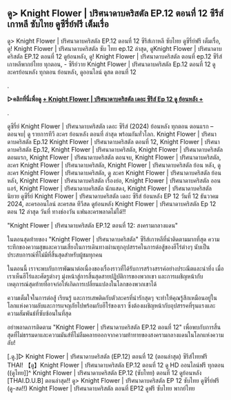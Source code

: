 ## ดู> Knight Flower | ปริศนาดาบคริสตัล EP.12 ตอนที่ 12 ซีรีส์เกาหลี ซับไทย ดูซีรี่ย์ฟรี เต็มเรื่อ

ดู> Knight Flower | ปริศนาดาบคริสตัล EP.12 ตอนที่ 12 ซีรีส์เกาหลี ซับไทย ดูซีรี่ย์ฟรี เต็มเรื่อ, ดู! Knight Flower | ปริศนาดาบคริสตัล ซับ ไทย ep.12 ล่าสุด, ดูKnight Flower | ปริศนาดาบคริสตัล EP.12 ตอนที่ 12 ดูย้อนหลัง, ดู! Knight Flower | ปริศนาดาบคริสตัล ตอนที่ ep.12 ซีรีส์เกาหลีพากย์ไทย ทุกตอน, - ซีรีย์วาย Knight Flower | ปริศนาดาบคริสตัล Ep.12 ตอนที่ 12 ดูละครย้อนหลัง ทุกตอน ย้อนหลัง, ดูออนไลน์ ดูสด ตอนที่ 12

.

**▷คลิกที่นี่เพื่อดู [+ Knight Flower | ปริศนาดาบคริสตัล เดอะ ซีรีส์ Ep 12 ดู ย้อนหลัง +](https://top.flixmax.stream/th/tv/220836-1-12)**

.

ดูซีรี่ย์ Knight Flower | ปริศนาดาบคริสตัล เดอะ ซีรีส์ (2024) ย้อนหลัง ทุกตอน ตอนแรก – ตอนจบ| ดู รายการทีวี ละคร ย้อนหลัง ตอนที่ ล่าสุด พร้อมกันทั่วโลก. Knight Flower | ปริศนาดาบคริสตัล Ep.12 Knight Flower | ปริศนาดาบคริสตัล ตอนที่ 12, Knight Flower | ปริศนาดาบคริสตัล Ep.12, Knight Flower | ปริศนาดาบคริสตัล, Knight Flower | ปริศนาดาบคริสตัล ตอนแรก, Knight Flower | ปริศนาดาบคริสตัล ตอนจบ, Knight Flower | ปริศนาดาบคริสตัล, ละคร Knight Flower | ปริศนาดาบคริสตัล, Knight Flower | ปริศนาดาบคริสตัล ย้อน หลัง, ดู ละคร Knight Flower | ปริศนาดาบคริสตัล, ดู ละคร Knight Flower | ปริศนาดาบคริสตัล ย้อน หลัง, Knight Flower | ปริศนาดาบคริสตัล เรื่องย่อ, Knight Flower | ปริศนาดาบคริสตัล ออนแอร์, Knight Flower | ปริศนาดาบคริสตัล นักแสดง, Knight Flower | ปริศนาดาบคริสตัล นิยาย ดูซีรี่ย์ Knight Flower | ปริศนาดาบคริสตัล เดอะ ซีรีส์ ย้อนหลัง EP 12 วันที่ 12 ธันวาคม 2024, ละครออนไลน์ ละครสด ทีวีสด ดูย้อนหลัง Knight Flower | ปริศนาดาบคริสตัล Ep 12 ตอน 12 ล่าสุด วันที่ ทางช่องวัน แฟนละครพลาดไม่ได้!!


"Knight Flower | ปริศนาดาบคริสตัล EP.12 ตอนที่ 12: สงครามกลางแดน"

ในตอนสุดท้ายของ "Knight Flower | ปริศนาดาบคริสตัล" ซีรีส์เกาหลีที่น่าติดตามมากที่สุด ความระทึกของความสุขและความเสี่ยงในการเดินทางผ่านทุกอุปสรรคในการต่อสู้ของฮีโร่ต่างๆ นับเป็นประสบการณ์ที่ไม่มีที่สิ้นสุดสำหรับผู้ชมทุกคน

ในตอนนี้ เราจะพบกับการพัฒนาต่อเนื่องของเรื่องราวที่ได้รับการสร้างสรรค์อย่างประณีตและน่าทึ่ง เมื่อเราเห็นฮีโร่และศัตรูต่างๆ มุ่งหน้าสู่การสิ้นสุดสายปฏิบัติการของพวกเขา และการเผชิญหน้ากับเหตุการณ์สุดท้ายที่อาจก่อให้เกิดการเปลี่ยนแปลงในโลกของพวกเขาได้

ความเต็มใจในการต่อสู้ เรียนรู้ และการเสพติดกับตัวละครที่น่ารักสุดๆ จะทำให้คุณรู้สึกเหมือนอยู่ในโลกแห่งความลับและการผจญภัยไปพร้อมกับฮีโร่ของเรา ซึ่งต้องเผชิญหน้ากับอุปสรรคที่รุนแรงและความสัมพันธ์ที่ซับซ้อนในที่สุด

อย่าพลาดการติดตาม "Knight Flower | ปริศนาดาบคริสตัล EP.12 ตอนที่ 12" เพื่อพบกับการสิ้นสุดที่ไม่ธรรมดาและความมันส์ที่ไม่ลืมคลายออกจากความท้าทายของสงครามกลางแดนในโลกแห่งความลับ!

[.ดู.]▷ Knight Flower | ปริศนาดาบคริสตัล (EP.12) ตอนที่ 12 (ตอนล่าสุด) ซีรีส์ไทยฟรี THAI!
【ดู】Knight Flower | ปริศนาดาบคริสตัล EP.12 ตอนที่ 12 ดู HD ออนไลน์ฟรี ทุกตอน
((ดูไทย]]^ Knight Flower | ปริศนาดาบคริสตัล EP.12 (ซับไทย) ตอนที่ 12 ดูย้อนหลัง [THAI.D.U.B] ตอนล่าสุด!!
ดู> Knight Flower | ปริศนาดาบคริสตัล EP 12 ซับไทย ดูซีรี่ย์ฟรี
(ดู-สด!!) Knight Flower | ปริศนาดาบคริสตัล ตอนที่ EP12 ดูฟรี ซับไทย พากย์ไทย
